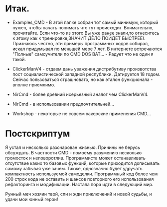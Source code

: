 # Итак.

- Examples_CMD -
В этой папке собран тот самый минимум, который нужен, чтобы начать понимать что тут происходит.
Внимательно, прочитайте.
Если что-то из этого Вы уже ранее знали,то отнеситесь к этому как к тренировке,ЗНАЧИТ ДЕЛО ПОЙДЕТ БЫСТРЕЕ).
Признаюсь честно, эти примеры программных кодов собирал, искал придумывал по меньшей мере 7 лет.
В интернете встречаются "Полные" самоучители по CMD DOS BAT... - Радует что не один я такой.

- ClickerManV4 - отдаем дань уважения дистрибутиву произвотства пост социалистической западной республики. Датируется 18 годом.
Сейчас пользоваться страшновато, но как эталон функционала - вполне приемлимо.

- NirCmd - более древний исерьезный аналог чем ClickerManV4.
- NirCmd - в использовании предпочтительней...

- Workshop - некоторые не совсем хакерские применения CMD...

# Постскриптум
Я устал и несколько разочарован жизнью. Причины не берусь обсуждать.
В частности CMD - помоему разумению несколько громосток и неповоротлив.
Программиста может останавливать отсутствие каких то базовых функций, которые приходится дописывать самому забывая уже зачем.
Также, однозначно будет удручать компактность используемой самоделки.
Программный код более чем 200 строк кода не оставить и шансов повторного его использования рефакторинга и модификации.
Настала пора идти в следующий мир.


Рунный меч хозяин твой, спи и жди приключений и новой судьбы, и удачи мои юнный герои!
